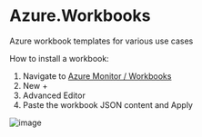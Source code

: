 # Azure.Workbooks
Azure workbook templates for various use cases

How to install a workbook:

1. Navigate to [Azure Monitor / Workbooks](https://ms.portal.azure.com/#blade/Microsoft_Azure_Monitoring/AzureMonitoringBrowseBlade/workbooks)
2. New +
3. Advanced Editor
4. Paste the workbook JSON content and Apply

![image](https://user-images.githubusercontent.com/11852796/112987033-8d659780-9162-11eb-819d-3a4024161e3d.png)
